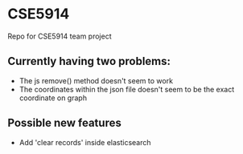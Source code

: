 # CSE5914
Repo for CSE5914 team project

## Currently having two problems:
- The js remove() method doesn't seem to work
- The coordinates within the json file doesn't seem to be the exact coordinate on graph

## Possible new features
- Add 'clear records' inside elasticsearch
